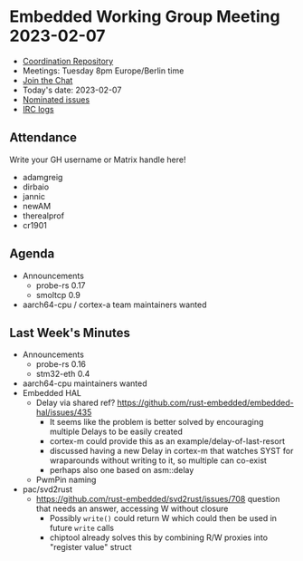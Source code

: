 # Embedded Working Group Meeting 2023-02-07

* [Coordination Repository]
* Meetings: Tuesday 8pm Europe/Berlin time
* [Join the Chat]
* Today's date: 2023-02-07
* [Nominated issues](https://github.com/search?q=org%3Arust-embedded+label%3Anominated+is%3Aopen&type=Issues)
* [IRC logs]

[Coordination Repository]: https://github.com/rust-embedded/wg
[Join the Chat]: https://matrix.to/#/#rust-embedded:matrix.org
[IRC logs]: https://libera.irclog.whitequark.org/rust-embedded/2023-01-31

## Attendance

Write your GH username or Matrix handle here!

* adamgreig
* dirbaio
* jannic
* newAM
* therealprof
* cr1901

## Agenda

* Announcements
    * probe-rs 0.17
    * smoltcp 0.9
* aarch64-cpu / cortex-a team maintainers wanted

## Last Week's Minutes

* Announcements
    * probe-rs 0.16
    * stm32-eth 0.4
* aarch64-cpu maintainers wanted
* Embedded HAL
    * Delay via shared ref? https://github.com/rust-embedded/embedded-hal/issues/435
        * It seems like the problem is better solved by encouraging multiple Delays to be easily created
        * cortex-m could provide this as an example/delay-of-last-resort
        * discussed having a new Delay in cortex-m that watches SYST for wraparounds without writing to it, so multiple can co-exist
        * perhaps also one based on asm::delay
    * PwmPin naming
* pac/svd2rust
    * https://github.com/rust-embedded/svd2rust/issues/708 question that needs an answer, accessing W without closure
        * Possibly `write()` could return W which could then be used in future `write` calls
        * chiptool already solves this by combining R/W proxies into "register value" struct
